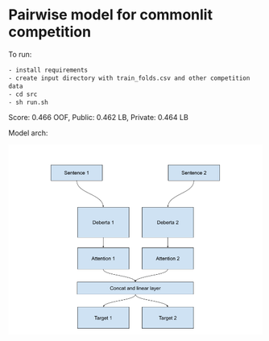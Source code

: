 # Pairwise model for commonlit competition

To run:

    - install requirements
    - create input directory with train_folds.csv and other competition data
    - cd src 
    - sh run.sh


Score: 0.466 OOF, Public: 0.462 LB, Private: 0.464 LB


Model arch:

![Model](assets/model.png)

